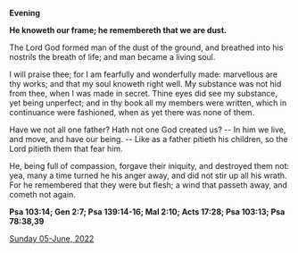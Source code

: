 **Evening**

**He knoweth our frame; he remembereth that we are dust.**
 
The Lord God formed man of the dust of the ground, and breathed into his nostrils the breath of life; and man became a living soul.
 
I will praise thee; for I am fearfully and wonderfully made: marvellous are thy works; and that my soul knoweth right well. My substance was not hid from thee, when I was made in secret. Thine eyes did see my substance, yet being unperfect; and in thy book all my members were written, which in continuance were fashioned, when as yet there was none of them.
 
Have we not all one father? Hath not one God created us? -- In him we live, and move, and have our being. -- Like as a father pitieth his children, so the Lord pitieth them that fear him.
 
He, being full of compassion, forgave their iniquity, and destroyed them not: yea, many a time turned he his anger away, and did not stir up all his wrath. For he remembered that they were but flesh; a wind that passeth away, and cometh not again.  

**Psa 103:14; Gen 2:7; Psa 139:14-16; Mal 2:10; Acts 17:28; Psa 103:13; Psa 78:38,39**

[Sunday 05-June, 2022](https://t.me/daily_light)
